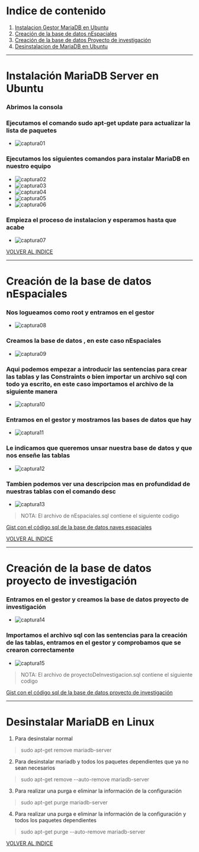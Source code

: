 # Indice de contenido <a name="INDICE"></a>

1. [Instalacion Gestor MariaDB en Ubuntu](#Inst)
1. [Creación de la base de datos nEspaciales](#nespaciales)
1. [Creación de la base de datos Proyecto de investigación](#proInv)
1. [Desinstalacion de MariaDB en Ubuntu](#DesIns)

__________________________________________________________________________________________________

# Instalación MariaDB Server en Ubuntu <a name="Inst"></a>

### Abrimos la consola 

### Ejecutamos el comando sudo apt-get update para actualizar la lista de paquetes

  - ![captura01](https://github.com/dam108/ApuntesSQL/blob/master/EjerciciosSQL/img/Captura01.PNG)

### Ejecutamos los siguientes comandos para instalar MariaDB en nuestro equipo
  - ![captura02](https://github.com/dam108/ApuntesSQL/blob/master/EjerciciosSQL/img/Captura02.PNG)
  - ![captura03](https://github.com/dam108/ApuntesSQL/blob/master/EjerciciosSQL/img/Captura03.PNG)
  - ![captura04](https://github.com/dam108/ApuntesSQL/blob/master/EjerciciosSQL/img/Captura04.PNG)
  - ![captura05](https://github.com/dam108/ApuntesSQL/blob/master/EjerciciosSQL/img/Captura05.PNG)
  - ![captura06](https://github.com/dam108/ApuntesSQL/blob/master/EjerciciosSQL/img/Captura06.PNG)
  
### Empieza el proceso de instalacion y esperamos hasta que acabe
  - ![captura07](https://github.com/dam108/ApuntesSQL/blob/master/EjerciciosSQL/img/Captura07.PNG)
  
[VOLVER AL INDICE](#INDICE)
__________________________________________________________________________________________________
 
# Creación de la base de datos nEspaciales <a name="nespaciales"></a>
  
### Nos logueamos como root y entramos en el gestor
  - ![captura08](https://github.com/dam108/ApuntesSQL/blob/master/EjerciciosSQL/img/Captura08.PNG)
  
### Creamos la base de datos , en este caso nEspaciales
  - ![captura09](https://github.com/dam108/ApuntesSQL/blob/master/EjerciciosSQL/img/Captura09.PNG)
 
### Aqui podemos empezar a introducir las sentencias para crear las tablas y las Constraints o bien importar un archivo sql con todo ya escrito, en este caso importamos el archivo de la siguiente manera
  - ![captura10](https://github.com/dam108/ApuntesSQL/blob/master/EjerciciosSQL/img/Captura10.PNG)
  
### Entramos en el gestor y mostramos las bases de datos que hay
  - ![captura11](https://github.com/dam108/ApuntesSQL/blob/master/EjerciciosSQL/img/Captura11.PNG)
  
### Le indicamos que queremos unsar nuestra base de datos y que nos enseñe las tablas
  - ![captura12](https://github.com/dam108/ApuntesSQL/blob/master/EjerciciosSQL/img/Captura12.PNG)
  
### Tambien podemos ver una descripcion mas en profundidad de nuestras tablas con el comando desc
  - ![captura13](https://github.com/dam108/ApuntesSQL/blob/master/EjerciciosSQL/img/Captura13.PNG)

> NOTA: El archivo de nEspaciales.sql contiene el siguiente codigo 

[Gist con el código sql de la base de datos naves espaciales](https://gist.github.com/dam108/0c0eb886708765cb92d0cfd01aaf9310#file-nespaciales-sql)

[VOLVER AL INDICE](#INDICE)
__________________________________________________________________________________________________

# Creación de la base de datos proyecto de investigación <a name="proInv"></a>

### Entramos en el gestor y creamos la base de datos proyecto de investigación
  - ![captura14](https://github.com/dam108/ApuntesSQL/blob/master/EjerciciosSQL/img/Captura14.PNG)
  
### Importamos el archivo sql con las sentencias para la creación de las tablas, entramos en el gestor y comprobamos que se crearon correctamente
  - ![captura15](https://github.com/dam108/ApuntesSQL/blob/master/EjerciciosSQL/img/Captura15.PNG)

> NOTA: El archivo de proyectoDeInvestigacion.sql contiene el siguiente codigo

[Gist con el código sql de la base de datos proyecto de investigación](https://gist.github.com/dam108/f8101d74bb39870132f5843920477d7a#file-proyectodeinvestigacion-sql)

__________________________________________________________________________________________________

# Desinstalar MariaDB en Linux <a name="DesIns"></a>

1. Para desinstalar normal 
> sudo apt-get remove mariadb-server
2. Para desinstalar mariadb y todos los paquetes dependientes que ya no sean necesarios
> sudo apt-get remove --auto-remove mariadb-server
3. Para realizar una purga e eliminar la información de la configuración
> sudo apt-get purge mariadb-server
4.  Para realizar una purga e eliminar la información de la configuración y todos los paquetes dependientes
> sudo apt-get purge --auto-remove mariadb-server


[VOLVER AL INDICE](#INDICE)
